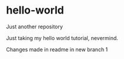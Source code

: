 # hello-world
Just another repository

Just taking my hello world tutorial, nevermind.

Changes made in readme in new branch 1

